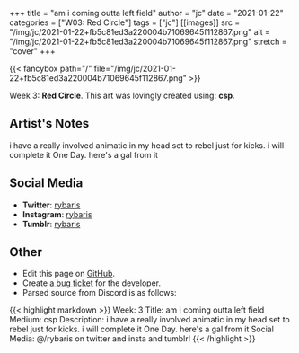 +++
title =       "am i coming outta left field"
author =      "jc"
date =        "2021-01-22"
categories =  ["W03: Red Circle"]
tags =        ["jc"]
[[images]]
                      src = "/img/jc/2021-01-22+fb5c81ed3a220004b71069645f112867.png"
                      alt = "/img/jc/2021-01-22+fb5c81ed3a220004b71069645f112867.png"
                      stretch = "cover"
+++


{{< fancybox path="/" file="/img/jc/2021-01-22+fb5c81ed3a220004b71069645f112867.png" >}}


Week 3: **Red Circle**. This art was lovingly created using: **csp**.

## Artist's Notes

i have a really involved animatic in my head set to rebel just for kicks. i will complete it One Day. here's a gal from it

## Social Media

- **Twitter**: [rybaris]()
- **Instagram**: [rybaris]()
- **Tumblr**: [rybaris]()


## Other

- Edit this page on [GitHub](https://github.com/teaminkling/web-refresh/edit/main/blog/content/blog/jc-week-3-c968.md).
- Create [a bug ticket](https://github.com/teaminkling/web-refresh/issues/new?assignees=&labels=bug&template=problem-report.md&title=) for the developer.
- Parsed source from Discord is as follows:

{{< highlight markdown >}}
Week: 3
Title: am i coming outta left field
Medium: csp
Description: i have a really involved animatic in my head set to rebel just for kicks. i will complete it One Day. here's a gal from it
Social Media: @/rybaris on twitter and insta and tumblr!
{{< /highlight >}}